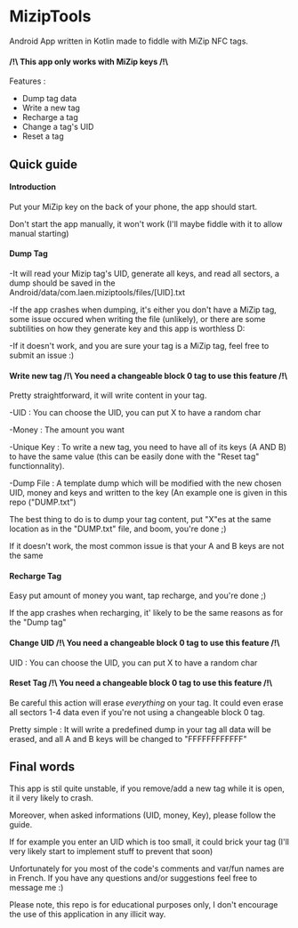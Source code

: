 # MizipTools

Android App written in Kotlin made to fiddle with MiZip NFC tags.

#### /!\ This app only works with MiZip keys /!\

Features :

- Dump tag data
- Write a new tag
- Recharge a tag
- Change a tag's UID
- Reset a tag

## Quick guide

#### Introduction
Put your MiZip key on the back of your phone, the app should start.

Don't start the app manually, it won't work (I'll maybe fiddle with it to allow manual starting)


#### Dump Tag
-It will read your Mizip tag's UID, generate all keys, and read all sectors, a dump should be saved in the Android/data/com.laen.miziptools/files/[UID].txt

-If the app crashes when dumping, it's either you don't have a MiZip tag, some issue occured when writing the file (unlikely), or there are some subtilities on how they generate key and this app is worthless D:

-If it doesn't work, and you are sure your tag is a MiZip tag, feel free to submit an issue :)


#### Write new tag /!\ You need a changeable block 0 tag to use this feature /!\
Pretty straightforward, it will write content in your tag.

-UID : You can choose the UID, you can put X to have a random char

-Money : The amount you want 

-Unique Key : To write a new tag, you need to have all of its keys (A AND B) to have the same value (this can be easily done with the "Reset tag" functionnality).

-Dump File : A template dump which will be modified with the new chosen UID, money and keys and written to the key (An example one is given in this repo ("DUMP.txt")

The best thing to do is to dump your tag content, put "X"es at the same location as in the "DUMP.txt" file, and boom, you're done ;)

If it doesn't work, the most common issue is that your A and B keys are not the same


#### Recharge Tag
Easy put amount of money you want, tap recharge, and you're done ;)

If the app crashes when recharging, it' likely to be the same reasons as for the "Dump tag"


#### Change UID /!\ You need a changeable block 0 tag to use this feature /!\
UID : You can choose the UID, you can put X to have a random char


#### Reset Tag /!\ You need a changeable block 0 tag to use this feature /!\
Be careful this action will erase *everything* on your tag. It could even erase all sectors 1-4 data even if you're not using a changeable block 0 tag.

Pretty simple : It will write a predefined dump in your tag all data will be erased, and all A and B keys will be changed to "FFFFFFFFFFFF"


## Final words
This app is stil quite unstable, if you remove/add a new tag while it is open, it il very likely to crash.

Moreover, when asked informations (UID, money, Key), please follow the guide. 

If for example you enter an UID which is too small, it could brick your tag (I'll very likely start to implement stuff to prevent that soon)

Unfortunately for you most of the code's comments and var/fun names are in French. If you have any questions and/or suggestions feel free to message me :)

Please note, this repo is for educational purposes only, I don't encourage the use of this application in any illicit way.





